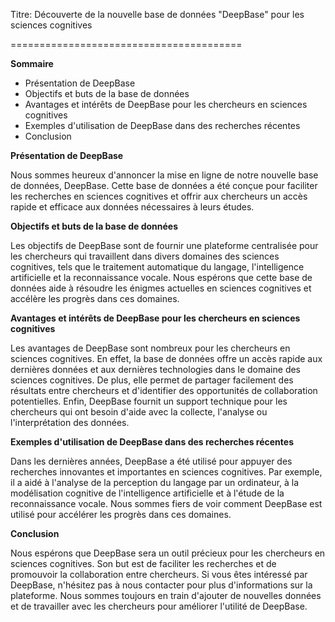  Titre: Découverte de la nouvelle base de données "DeepBase" pour les sciences cognitives

   ========================================

   **Sommaire**
   - Présentation de DeepBase
   - Objectifs et buts de la base de données
   - Avantages et intérêts de DeepBase pour les chercheurs en sciences cognitives
   - Exemples d'utilisation de DeepBase dans des recherches récentes
   - Conclusion

   **Présentation de DeepBase**

   Nous sommes heureux d'annoncer la mise en ligne de notre nouvelle base de données, DeepBase. Cette base de données a été conçue pour faciliter les recherches en sciences cognitives et offrir aux chercheurs un accès rapide et efficace aux données nécessaires à leurs études.

   **Objectifs et buts de la base de données**

   Les objectifs de DeepBase sont de fournir une plateforme centralisée pour les chercheurs qui travaillent dans divers domaines des sciences cognitives, tels que le traitement automatique du langage, l'intelligence artificielle et la reconnaissance vocale. Nous espérons que cette base de données aide à résoudre les énigmes actuelles en sciences cognitives et accélère les progrès dans ces domaines.

   **Avantages et intérêts de DeepBase pour les chercheurs en sciences cognitives**

   Les avantages de DeepBase sont nombreux pour les chercheurs en sciences cognitives. En effet, la base de données offre un accès rapide aux dernières données et aux dernières technologies dans le domaine des sciences cognitives. De plus, elle permet de partager facilement des résultats entre chercheurs et d'identifier des opportunités de collaboration potentielles. Enfin, DeepBase fournit un support technique pour les chercheurs qui ont besoin d'aide avec la collecte, l'analyse ou l'interprétation des données.

   **Exemples d'utilisation de DeepBase dans des recherches récentes**

   Dans les dernières années, DeepBase a été utilisé pour appuyer des recherches innovantes et importantes en sciences cognitives. Par exemple, il a aidé à l'analyse de la perception du langage par un ordinateur, à la modélisation cognitive de l'intelligence artificielle et à l'étude de la reconnaissance vocale. Nous sommes fiers de voir comment DeepBase est utilisé pour accélérer les progrès dans ces domaines.

   **Conclusion**

   Nous espérons que DeepBase sera un outil précieux pour les chercheurs en sciences cognitives. Son but est de faciliter les recherches et de promouvoir la collaboration entre chercheurs. Si vous êtes intéressé par DeepBase, n'hésitez pas à nous contacter pour plus d'informations sur la plateforme. Nous sommes toujours en train d'ajouter de nouvelles données et de travailler avec les chercheurs pour améliorer l'utilité de DeepBase.